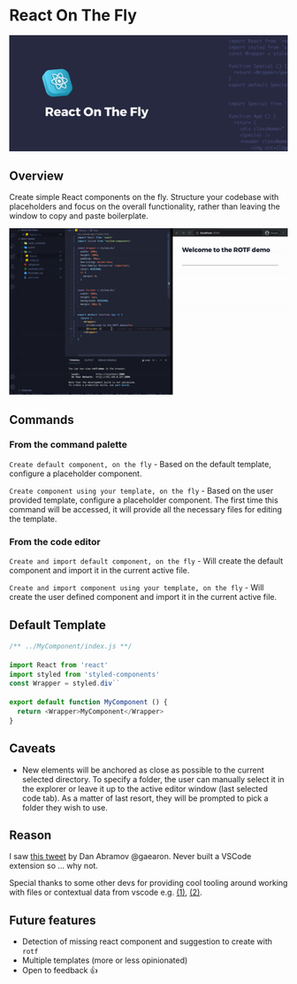 # React On The Fly

![Cover React On The Fly](images/cover.png)

## Overview
Create simple React components on the fly. Structure your codebase with placeholders and focus on the overall functionality, rather than leaving the window to copy and paste boilerplate.

![Demo React On The Fly](images/react-on-the-fly-fast.gif)

## Commands

### From the command palette

`Create default component, on the fly` - Based on the default template, configure a placeholder component. 

`Create component using your template, on the fly` - Based on the user provided template, configure a placeholder component. The first time this command will be accessed, it will provide all the necessary files for editing the template. 

### From the code editor
`Create and import default component, on the fly` - Will create the default component and import it in the current active file.

`Create and import component using your template, on the fly` - Will create the user defined component and import it in the current active file.


## Default Template
```js
/** ../MyComponent/index.js **/

import React from 'react'
import styled from 'styled-components'
const Wrapper = styled.div``

export default function MyComponent () {
  return <Wrapper>MyComponent</Wrapper>
}
```

## Caveats

* New elements will be anchored as close as possible to the current selected directory. To specify a folder, the user can manually select it in the explorer or leave it up to the active editor window (last selected code tab). As a matter of last resort, they will be prompted to pick a folder they wish to use.

## Reason
I saw [this tweet](https://twitter.com/dan_abramov/status/1401284581291171843) by Dan Abramov @gaearon. Never built a VSCode extension so ... why not.

Special thanks to some other devs for providing cool tooling around working with files or contextual data from vscode e.g. [(1)](https://github1s.com/fayras/vscode-simple-new-file/), [(2)](https://github1s.com/ElecTreeFrying/auto-import-relative-path).
## Future features

- Detection of missing react component and suggestion to create with `rotf`
- Multiple templates (more or less opinionated)
- Open to feedback 👍